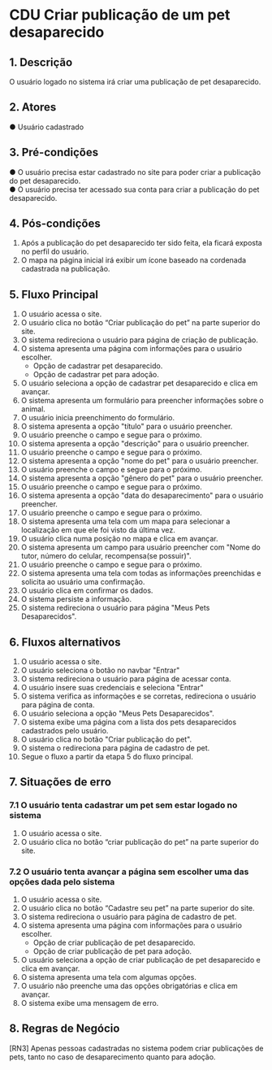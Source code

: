 # CDU Criar publicação de um pet desaparecido

## 1. Descrição

O usuário logado no sistema irá criar uma publicação de pet desaparecido.

## 2. Atores

● Usuário cadastrado

## 3. Pré-condições

● O usuário precisa estar cadastrado no site para poder criar a publicação do pet desaparecido.  
● O usuário precisa ter acessado sua conta para criar a publicação do pet desaparecido.

## 4. Pós-condições

1. Após a publicação do pet desaparecido ter sido feita, ela ficará exposta no perfil do usuário.
2. O mapa na página inicial irá exibir um ícone baseado na cordenada cadastrada na publicação.

## 5. Fluxo Principal

1. O usuário acessa o site.
2. O usuário clica no botão “Criar publicação do pet” na parte superior do site.
3. O sistema redireciona o usuário para página de criação de publicação.
4. O sistema apresenta uma página com informações para o usuário escolher.
   - Opção de cadastrar pet desaparecido.
   - Opção de cadastrar pet para adoção.
5. O usuário seleciona a opção de cadastrar pet desaparecido e clica em avançar.
6. O sistema apresenta um formulário para preencher informações sobre o animal.
7. O usuário inicia preenchimento do formulário.
8. O sistema apresenta a opção "título" para o usuário preencher.
9. O usuário preenche o campo e segue para o próximo.
10. O sistema apresenta a opção "descrição" para o usuário preencher.
11. O usuário preenche o campo e segue para o próximo.
12. O sistema apresenta a opção "nome do pet" para o usuário preencher.
13. O usuário preenche o campo e segue para o próximo.
14. O sistema apresenta a opção "gênero do pet" para o usuário preencher.
15. O usuário preenche o campo e segue para o próximo.
16. O sistema apresenta a opção "data do desaparecimento" para o usuário preencher.
17. O usuário preenche o campo e segue para o próximo.
18. O sistema apresenta uma tela com um mapa para selecionar a localização em que ele foi visto da última vez.
19. O usuário clica numa posição no mapa e clica em avançar.
20. O sistema apresenta um campo para usuário preencher com "Nome do tutor, número do celular, recompensa(se possuir)".
21. O usuário preenche o campo e segue para o próximo.
22. O sistema apresenta uma tela com todas as informações preenchidas e solicita ao usuário uma confirmação.
23. O usuário clica em confirmar os dados.
24. O sistema persiste a informação.
25. O sistema redireciona o usuário para página "Meus Pets Desaparecidos".

## 6. Fluxos alternativos

1. O usuário acessa o site.
2. O usuário seleciona o botão no navbar "Entrar"
3. O sistema redireciona o usuário para página de acessar conta.
4. O usuário insere suas credenciais e seleciona "Entrar"
5. O sistema verifica as informações e se corretas, redireciona o usuário para página de conta.
6. O usuário seleciona a opção "Meus Pets Desaparecidos".
7. O sistema exibe uma página com a lista dos pets desaparecidos cadastrados pelo usuário.
8. O usuário clica no botão "Criar publicação do pet".
9. O sistema o redireciona para página de cadastro de pet.
10. Segue o fluxo a partir da etapa 5 do fluxo principal.

## 7. Situações de erro

### 7.1 O usuário tenta cadastrar um pet sem estar logado no sistema

1. O usuário acessa o site.
2. O usuário clica no botão “criar publicação do pet” na parte superior do site.

### 7.2 O usuário tenta avançar a página sem escolher uma das opções dada pelo sistema

1. O usuário acessa o site.
2. O usuário clica no botão “Cadastre seu pet” na parte superior do site.
4. O sistema redireciona o usuário para página de cadastro de pet.
5. O sistema apresenta uma página com informações para o usuário escolher.
   - Opção de criar publicação de pet desaparecido.
   - Opção de criar publicação de pet para adoção.
6. O usuário seleciona a opção de criar publicação de pet desaparecido e clica em avançar.
7. O sistema apresenta uma tela com algumas opções.
8. O usuário não preenche uma das opções obrigatórias e clica em avançar.
9. O sistema exibe uma mensagem de erro.

## 8. Regras de Negócio

[RN3] Apenas pessoas cadastradas no sistema podem criar publicações de pets, tanto no caso de desaparecimento quanto para adoção.  
 
